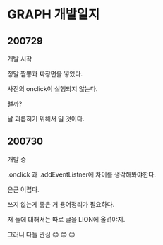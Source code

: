 # GRAPH 개발일지

## 200729

개발 시작

정말 짬뽕과 짜장면을 넣었다.

사진의 onclick이 실행되지 않는다.

왤까?

날 괴롭히기 위해서 일 것이다.

## 200730

개발 중

.onclick 과 .addEventListner에 차이를 생각해봐야한다.

은근 어렵다.

쓰지 않는게 좋은 거 용어정리가 필요하다.

저 둘에 대해서는 따로 글을 LION에 올려야지. 

그러니 다들 관심 :blush: :blush: :blush:
